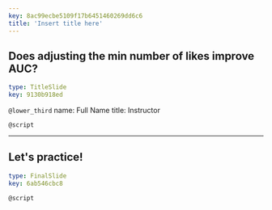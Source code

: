 ```yaml
---
key: 8ac99ecbe5109f17b6451460269dd6c6
title: 'Insert title here'
---
```


## Does adjusting the min number of likes improve AUC?

```yaml
type: TitleSlide
key: 9130b918ed
```

`@lower_third`
name: Full Name
title: Instructor

`@script`


---

## Let's practice!

```yaml
type: FinalSlide
key: 6ab546cbc8
```

`@script`
